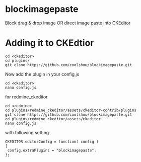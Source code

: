 # blockimagepaste
Block drag &amp; drop image OR direct image paste into CKEditor


# Adding it to CKEdtior

    cd <ckeditor>
    cd plugins/
    git clone https://github.com/coolshou/blockimagepaste.git

Now add the plugin in your config.js

    cd <ckeditor>
    nano config.js 

for redmine_ckeditor
 
    cd <redmine>
    cd plugins/redmine_ckeditor/assets/ckeditor-contrib/plugins
    git clone https://github.com/coolshou/blockimagepaste.git
    cd plugins/redmine_ckeditor/assets/ckeditor
    nano config.js 
    
with following setting

    CKEDITOR.editorConfig = function( config )
    {
     config.extraPlugins = "blockimagepaste";
    };
